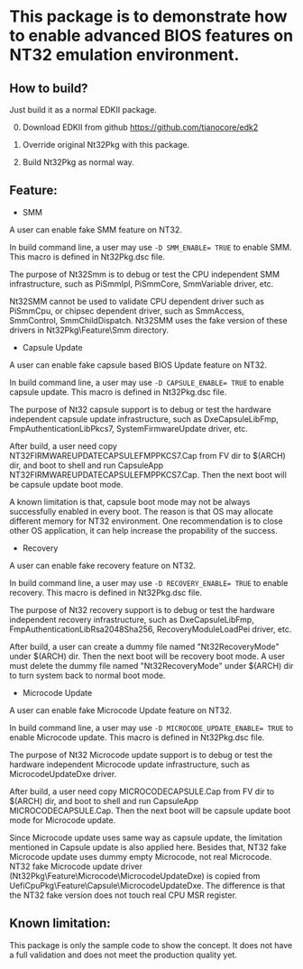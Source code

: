 # This package is to demonstrate how to enable advanced BIOS features on NT32 emulation environment.

## How to build?
Just build it as a normal EDKII package.

  0) Download EDKII from github https://github.com/tianocore/edk2

  1) Override original Nt32Pkg with this package.

  2) Build Nt32Pkg as normal way.

## Feature:
- SMM

A user can enable fake SMM feature on NT32.

In build command line, a user may use `-D SMM_ENABLE= TRUE` to enable SMM.
This macro is defined in Nt32Pkg.dsc file.

The purpose of Nt32Smm is to debug or test the CPU independent SMM infrastructure, such as PiSmmIpl, PiSmmCore, SmmVariable driver, etc.

Nt32SMM cannot be used to validate CPU dependent driver such as PiSmmCpu, or chipsec dependent driver, such as SmmAccess, SmmControl, SmmChildDispatch. Nt32SMM uses the fake version of these drivers in Nt32Pkg\Feature\Smm directory.

- Capsule Update

A user can enable fake capsule based BIOS Update feature on NT32.

In build command line, a user may use `-D CAPSULE_ENABLE= TRUE` to enable capsule update.
This macro is defined in Nt32Pkg.dsc file.

The purpose of Nt32 capsule support is to debug or test the hardware independent capsule update infrastructure, such as DxeCapsuleLibFmp, FmpAuthenticationLibPkcs7, SystemFirmwareUpdate driver, etc.

After build, a user need copy NT32FIRMWAREUPDATECAPSULEFMPPKCS7.Cap from FV dir to $(ARCH) dir, and boot to shell and run CapsuleApp NT32FIRMWAREUPDATECAPSULEFMPPKCS7.Cap. Then the next boot will be capsule update boot mode.

A known limitation is that, capsule boot mode may not be always successfully enabled in every boot. The reason is that OS may allocate different memory for NT32 environment. One recommendation is to close other OS application, it can help increase the propability of the success.

- Recovery

A user can enable fake recovery feature on NT32.

In build command line, a user may use `-D RECOVERY_ENABLE= TRUE` to enable recovery.
This macro is defined in Nt32Pkg.dsc file.

The purpose of Nt32 recovery support is to debug or test the hardware independent recovery infrastructure, such as DxeCapsuleLibFmp, FmpAuthenticationLibRsa2048Sha256, RecoveryModuleLoadPei driver, etc.

After build, a user can create a dummy file named "Nt32RecoveryMode" under $(ARCH) dir. Then the next boot will be recovery boot mode.
A user must delete the dummy file named "Nt32RecoveryMode" under $(ARCH) dir to turn system back to normal boot mode. 

- Microcode Update

A user can enable fake Microcode Update feature on NT32.

In build command line, a user may use `-D MICROCODE_UPDATE_ENABLE= TRUE` to enable Microcode update.
This macro is defined in Nt32Pkg.dsc file.

The purpose of Nt32 Microcode update support is to debug or test the hardware independent Microcode update infrastructure, such as MicrocodeUpdateDxe driver.

After build, a user need copy MICROCODECAPSULE.Cap from FV dir to $(ARCH) dir, and boot to shell and run CapsuleApp MICROCODECAPSULE.Cap. Then the next boot will be capsule update boot mode for Microcode update.

Since Microcode update uses same way as capsule update, the limitation mentioned in Capsule update is also applied here.
Besides that, NT32 fake Microcode update uses dummy empty Microcode, not real Microcode. NT32 fake Microcode update driver (Nt32Pkg\Feature\Microcode\MicrocodeUpdateDxe) is copied from UefiCpuPkg\Feature\Capsule\MicrocodeUpdateDxe. The difference is that the NT32 fake version does not touch real CPU MSR register.

## Known limitation:
This package is only the sample code to show the concept.
It does not have a full validation and does not meet the production quality yet.